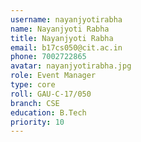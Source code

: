 ```yaml
---
username: nayanjyotirabha
name: Nayanjyoti Rabha
title: Nayanjyoti Rabha
email: b17cs050@cit.ac.in
phone: 7002722865
avatar: nayanjyotirabha.jpg
role: Event Manager
type: core
roll: GAU-C-17/050
branch: CSE
education: B.Tech
priority: 10
---
```

